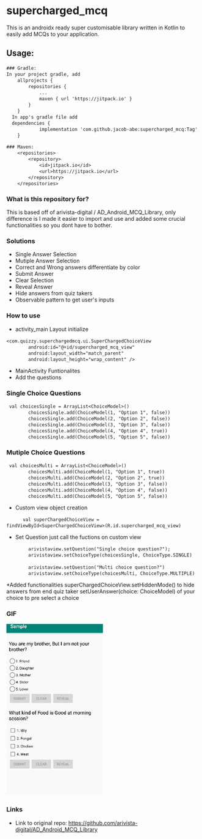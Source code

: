 # supercharged_mcq
This is an androidx ready super customisable library written in Kotlin to easily add MCQs to your application.

## Usage:
```
### Gradle:
In your project gradle, add
	allprojects {
		repositories {
			...
			maven { url 'https://jitpack.io' }
		}
	}
  In app's gradle file add
  dependencies {
	        implementation 'com.github.jacob-abe:supercharged_mcq:Tag'
	}
```
```
### Maven:
	<repositories>
		<repository>
		    <id>jitpack.io</id>
		    <url>https://jitpack.io</url>
		</repository>
	</repositories>
```
### What is this repository for? ###

This is based off of  arivista-digital / AD_Android_MCQ_Library,
only difference is I made it easier to import and use and added some crucial functionalities so you dont have to bother.

### Solutions ###

* Single Answer Selection
* Mutiple Answer Selection
* Correct and Wrong answers differentiate by color
* Submit Answer
* Clear Selection
* Reveal Answer
* Hide answers from quiz takers
* Observable pattern to get user's inputs

### How to use ###

 * activity_main Layout initialize
 
```
<com.quizzy.superchargedmcq.ui.SuperChargedChoiceView
        android:id="@+id/supercharged_mcq_view"
        android:layout_width="match_parent"
        android:layout_height="wrap_content" />
```
* MainActivity Funtionalites
* Add the questions
### Single Choice Questions ###
```
 val choicesSingle = ArrayList<ChoiceModel>()
        choicesSingle.add(ChoiceModel(1, "Option 1", false))
        choicesSingle.add(ChoiceModel(2, "Option 2", false))
        choicesSingle.add(ChoiceModel(3, "Option 3", false))
        choicesSingle.add(ChoiceModel(4, "Option 4", true))
        choicesSingle.add(ChoiceModel(5, "Option 5", false))
```
### Mutiple Choice Questions ###

```
 val choicesMulti = ArrayList<ChoiceModel>()
        choicesMulti.add(ChoiceModel(1, "Option 1", true))
        choicesMulti.add(ChoiceModel(2, "Option 2", true))
        choicesMulti.add(ChoiceModel(3, "Option 3", false))
        choicesMulti.add(ChoiceModel(4, "Option 4", false))
        choicesMulti.add(ChoiceModel(5, "Option 5", false))
```

* Custom view object creation
```
      val superChargedChoiceView = findViewById<SuperChargedChoiceView>(R.id.supercharged_mcq_view)
```

* Set Question just call the fuctions on custom view 

```
        arivistaview.setQuestion("Single choice question?");
        arivistaview.setChoiceType(choicesSingle, ChoiceType.SINGLE)

        arivistaview.setQuestion("Multi choice question?")
        arivistaview.setChoiceType(choicesMulti, ChoiceType.MULTIPLE)
```
*Added functionalities
superChargedChoiceView.setHiddenMode() to hide answers from end quiz taker
setUserAnswer(choice: ChoiceModel) of your choice to pre select a choice

### GIF ###

 ![MCQ Gif](/app/screenshots/mcq.gif)

### Links ###
* Link to original repo: https://github.com/arivista-digital/AD_Android_MCQ_Library
